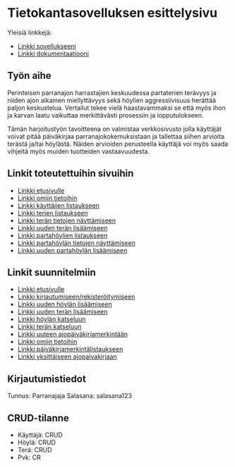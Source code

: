 # Tietokantasovelluksen esittelysivu

Yleisiä linkkejä:

* [Linkki sovellukseeni](https://ttuotila.users.cs.helsinki.fi/tsoha/)
* [Linkki dokumentaatiooni](https://github.com/qzuw/Tsoha-Bootstrap/blob/master/doc/dokumentaatio.pdf)

## Työn aihe

Perinteisen parranajon harrastajien keskuudessa partaterien terävyys ja niiden ajon aikainen miellyttävyys sekä höylien aggressiivisuus 
herättää paljon keskustelua. Vertailut tekee vielä haastavammaksi se että myös ihon ja karvan laatu vaikuttaa merkittävästi prosessiin ja 
lopputulokseen.

Tämän harjoitustyön tavoitteena on valmistaa verkkosivusto jolla käyttäjät voivat pitää päiväkirjaa parranajokokemuksistaan ja tallettaa 
siihen arvioita terästä ja/tai höylästä. Näiden arvioiden perusteella käyttäjä voi myös saada vihjeitä myös muiden tuotteiden vastaavuudesta.

## Linkit toteutettuihin sivuihin

* [Linkki etusivulle](https://ttuotila.users.cs.helsinki.fi/tsoha/)
* [Linkki omiin tietoihin](https://ttuotila.users.cs.helsinki.fi/tsoha/omat_tiedot)
* [Linkki käyttäjien listaukseen](https://ttuotila.users.cs.helsinki.fi/tsoha/listaa_kayttajat)
* [Linkki terien listaukseen](https://ttuotila.users.cs.helsinki.fi/tsoha/listaa_terat)
* [Linkki terän tietojen näyttämiseen](https://ttuotila.users.cs.helsinki.fi/tsoha/nayta_tera/1)
* [Linkki uuden terän lisäämiseen](https://ttuotila.users.cs.helsinki.fi/tsoha/uusi_tera)
* [Linkki partahöylien listaukseen](https://ttuotila.users.cs.helsinki.fi/tsoha/listaa_hoylat)
* [Linkki partahöylän tietojen näyttämiseen](https://ttuotila.users.cs.helsinki.fi/tsoha/nayta_hoyla/1)
* [Linkki uuden partahöylän lisäämiseen](https://ttuotila.users.cs.helsinki.fi/tsoha/uusi_hoyla)

## Linkit suunnitelmiin

* [Linkki etusivulle](https://ttuotila.users.cs.helsinki.fi/tsoha/suunnitelmat/etusivu)
* [Linkki kirjautumiseen/rekisteröitymiseen](https://ttuotila.users.cs.helsinki.fi/tsoha/suunnitelmat/kirjaudu)
* [Linkki uuden höylän lisäämiseen](https://ttuotila.users.cs.helsinki.fi/tsoha/suunnitelmat/uusi_hoyla)
* [Linkki uuden terän lisäämiseen](https://ttuotila.users.cs.helsinki.fi/tsoha/suunnitelmat/uusi_tera)
* [Linkki höylän katseluun](https://ttuotila.users.cs.helsinki.fi/tsoha/suunnitelmat/nayta_hoyla)
* [Linkki terän katseluun](https://ttuotila.users.cs.helsinki.fi/tsoha/suunnitelmat/nayta_tera)
* [Linkki uuteen ajopäiväkirjamerkintään](https://ttuotila.users.cs.helsinki.fi/tsoha/suunnitelmat/uusi_ajopaivakirja)
* [Linkki omiin tietoihin](https://ttuotila.users.cs.helsinki.fi/tsoha/suunnitelmat/omat_tiedot)
* [Linkki päiväkirjamerkintälistaukseen](https://ttuotila.users.cs.helsinki.fi/tsoha/suunnitelmat/listaa_ajot)
* [Linkki yksittäiseen ajopaivakirjaan](https://ttuotila.users.cs.helsinki.fi/tsoha/suunnitelmat/ajopaivakirja)

## Kirjautumistiedot

Tunnus: Parranajaja
Salasana: salasana123

## CRUD-tilanne
* Käyttäjä: CRUD
* Höylä: CRUD
* Terä: CRUD
* Pvk: CR
